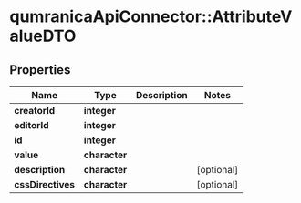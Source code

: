 # qumranicaApiConnector::AttributeValueDTO

## Properties
Name | Type | Description | Notes
------------ | ------------- | ------------- | -------------
**creatorId** | **integer** |  | 
**editorId** | **integer** |  | 
**id** | **integer** |  | 
**value** | **character** |  | 
**description** | **character** |  | [optional] 
**cssDirectives** | **character** |  | [optional] 


